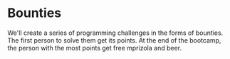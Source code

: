 # Bounties

We'll create a series of programming challenges in the forms of bounties. The first person to solve them get its points. At the end of the bootcamp, the person with the most points get free mprizola and beer.